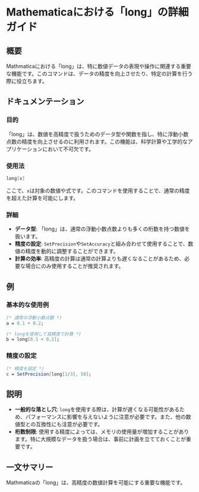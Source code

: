 <!--
Meta Description: # Mathematicaにおける「long」の詳細ガイド ## 概要 Mathmaticaにおける「long」は、特に数値データの表現や操作に関連する重要な機能です。このコマンドは、データの精度を向上させたり、特定の計算を行う際に役立ちます。 ## ドキュメンテーション ### 目的 「long」...
Meta Keywords: long, mathematica, 精度の設定, setprecision, mathematicaにおける
-->

# Mathematicaにおける「long」の詳細ガイド

## 概要
Mathmaticaにおける「long」は、特に数値データの表現や操作に関連する重要な機能です。このコマンドは、データの精度を向上させたり、特定の計算を行う際に役立ちます。

## ドキュメンテーション
### 目的
「long」は、数値を高精度で扱うためのデータ型や関数を指し、特に浮動小数点数の精度を向上させるのに利用されます。この機能は、科学計算や工学的なアプリケーションにおいて不可欠です。

### 使用法
```mathematica
long[x]
```
ここで、`x`は対象の数値や式です。このコマンドを使用することで、通常の精度を超えた計算を可能にします。

### 詳細
- **データ型**: 「long」は、通常の浮動小数点数よりも多くの桁数を持つ数値を扱います。
- **精度の設定**: `SetPrecision`や`SetAccuracy`と組み合わせて使用することで、数値の精度を動的に調整することができます。
- **計算の効率**: 高精度の計算は通常の計算よりも遅くなることがあるため、必要な場合にのみ使用することが推奨されます。

## 例
### 基本的な使用例
```mathematica
(* 通常の浮動小数点数 *)
a = 0.1 + 0.2;

(* longを使用して高精度で計算 *)
b = long[0.1 + 0.2];
```

### 精度の設定
```mathematica
(* 精度を設定 *)
c = SetPrecision[long[1/3], 50];
```

## 説明
- **一般的な落とし穴**: `long`を使用する際は、計算が遅くなる可能性があるため、パフォーマンスに影響を与えないように注意が必要です。また、他の数値型との互換性にも注意が必要です。
- **桁数制限**: 使用する精度によっては、メモリの使用量が増加することがあります。特に大規模なデータを扱う場合は、事前に計画を立てておくことが重要です。

## 一文サマリー
Mathmaticaの「long」は、高精度の数値計算を可能にする重要な機能です。